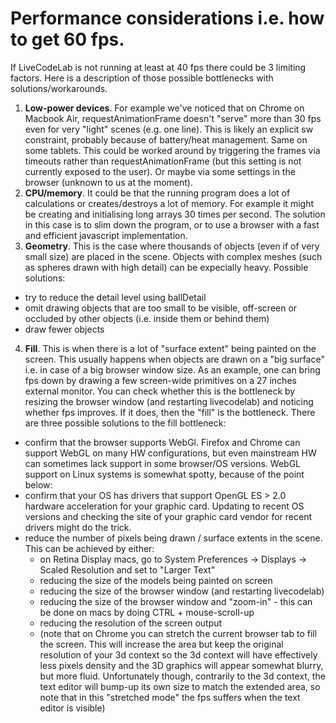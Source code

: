Performance considerations i.e. how to get 60 fps.
==============

If LiveCodeLab is not running at least at 40 fps there could be 3 limiting factors. Here is a description of those possible bottlenecks with solutions/workarounds.

1. **Low-power devices**. For example we've noticed that on Chrome on Macbook Air, requestAnimationFrame doesn't "serve" more than 30 fps even for very "light" scenes (e.g. one line). This is likely an explicit sw constraint, probably because of battery/heat management. Same on some tablets. This could be worked around by triggering the frames via timeouts rather than requestAnimationFrame (but this setting is not currently exposed to the user). Or maybe via some settings in the browser (unknown to us at the moment).
2. **CPU/memory**. It could be that the running program does a lot of calculations or creates/destroys a lot of memory. For example it might be creating and initialising long arrays 30 times per second. The solution in this case is to slim down the program, or to use a browser with a fast and efficient javascript implementation.
3. **Geometry**. This is the case where thousands of objects (even if of very small size) are placed in the scene. Objects with complex meshes (such as spheres drawn with high detail) can be expecially heavy. Possible solutions:
 - try to reduce the detail level using ballDetail
 - omit drawing objects that are too small to be visible, off-screen or occluded by other objects (i.e. inside them or behind them)
 - draw fewer objects
4. **Fill**. This is when there is a lot of "surface extent" being painted on the screen. This usually happens when objects are drawn on a "big surface" i.e. in case of a big browser window size. As an example, one can bring fps down by drawing a few screen-wide primitives on a 27 inches external monitor. You can check whether this is the bottleneck by resizing the browser window (and restarting livecodelab) and noticing whether fps improves. If it does, then the "fill" is the bottleneck.
There are three possible solutions to the fill bottleneck:
 - confirm that the browser supports WebGl. Firefox and Chrome can support WebGL on many HW configurations, but even mainstream HW can sometimes lack support in some browser/OS versions. WebGL support on Linux systems is somewhat spotty, because of the point below:
 - confirm that your OS has drivers that support OpenGL ES > 2.0 hardware acceleration for your graphic card. Updating to recent OS versions and checking the site of your graphic card vendor for recent drivers might do the trick.
 - reduce the number of pixels being drawn / surface extents in the scene. This can be achieved by either:
     - on Retina Display macs, go to System Preferences -> Displays -> Scaled Resolution and set to "Larger Text"
     - reducing the size of the models being painted on screen
     - reducing the size of the browser window (and restarting livecodelab)
     - reducing the size of the browser window and "zoom-in" - this can be done on macs by doing CTRL + mouse-scroll-up
     - reducing the resolution of the screen output
     - (note that on Chrome you can stretch the current browser tab to fill the screen. This will increase the area but keep the original resolution of your 3d context so the 3d context will have effectively less pixels density and the 3D graphics will appear somewhat blurry, but more fluid. Unfortunately though, contrarily to the 3d context, the text editor will bump-up its own size to match the extended area, so note that in this "stretched mode" the fps suffers when the text editor is visible)
